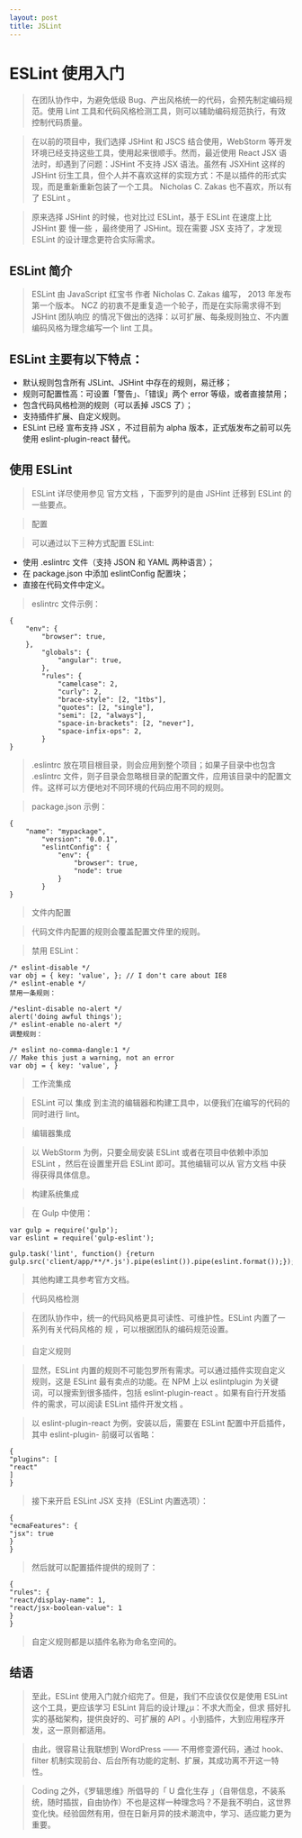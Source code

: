```yaml
---
layout: post
title: JSLint 
---
```


# ESLint 使用入门

>在团队协作中，为避免低级 Bug、产出风格统一的代码，会预先制定编码规范。使用 Lint 工具和代码风格检测工具，则可以辅助编码规范执行，有效控制代码质量。

>在以前的项目中，我们选择 JSHint 和 JSCS 结合使用，WebStorm 等开发环境已经支持这些工具，使用起来很顺手。然而，最近使用 React JSX 语法时，却遇到了问题：JSHint 不支持 JSX 语法。虽然有 JSXHint 这样的 JSHint 衍生工具，但个人并不喜欢这样的实现方式：不是以插件的形式实现，而是重新重新包装了一个工具。 Nicholas C. Zakas 也不喜欢，所以有了 ESLint 。

>原来选择 JSHint 的时候，也对比过 ESLint，基于 ESLint 在速度上比 JSHint 要 慢一些 ，最终使用了 JSHint。现在需要 JSX 支持了，才发现 ESLint 的设计理念更符合实际需求。

## ESLint 简介

>ESLint 由 JavaScript 红宝书 作者 Nicholas C. Zakas 编写， 2013 年发布第一个版本。 NCZ 的初衷不是重复造一个轮子，而是在实际需求得不到 JSHint 团队响应 的情况下做出的选择：以可扩展、每条规则独立、不内置编码风格为理念编写一个 lint 工具。

## ESLint 主要有以下特点：

- 默认规则包含所有 JSLint、JSHint 中存在的规则，易迁移；
- 规则可配置性高：可设置「警告」、「错误」两个 error 等级，或者直接禁用；
- 包含代码风格检测的规则（可以丢掉 JSCS 了）；
- 支持插件扩展、自定义规则。
- ESLint 已经 宣布支持 JSX ，不过目前为 alpha 版本，正式版发布之前可以先使用 eslint-plugin-react 替代。

## 使用 ESLint

>ESLint 详尽使用参见 官方文档 ，下面罗列的是由 JSHint 迁移到 ESLint 的一些要点。

>配置

>可以通过以下三种方式配置 ESLint:

- 使用 .eslintrc 文件（支持 JSON 和 YAML 两种语言）；
-  在 package.json 中添加 eslintConfig 配置块；
-  直接在代码文件中定义。
>eslintrc 文件示例：
```
{
    "env": {
        "browser": true,
    },
        "globals": {
            "angular": true,
        },
        "rules": {
            "camelcase": 2,
            "curly": 2,
            "brace-style": [2, "1tbs"],
            "quotes": [2, "single"],
            "semi": [2, "always"],
            "space-in-brackets": [2, "never"],
            "space-infix-ops": 2,
        }
}
```

>.eslintrc 放在项目根目录，则会应用到整个项目；如果子目录中也包含 .eslintrc 文件，则子目录会忽略根目录的配置文件，应用该目录中的配置文件。这样可以方便地对不同环境的代码应用不同的规则。

>package.json 示例：
```
{
    "name": "mypackage",
        "version": "0.0.1",
        "eslintConfig": {
            "env": {
                "browser": true,
                "node": true
            }
        }
}
```
>文件内配置

>代码文件内配置的规则会覆盖配置文件里的规则。

>禁用 ESLint：
```
/* eslint-disable */
var obj = { key: 'value', }; // I don't care about IE8  
/* eslint-enable */
禁用一条规则：

/*eslint-disable no-alert */
alert('doing awful things');  
/* eslint-enable no-alert */
调整规则：

/* eslint no-comma-dangle:1 */
// Make this just a warning, not an error
var obj = { key: 'value', }  
```

>工作流集成

>ESLint 可以 集成 到主流的编辑器和构建工具中，以便我们在编写的代码的同时进行 lint。

>编辑器集成

>以 WebStorm 为例，只要全局安装 ESLint 或者在项目中依赖中添加 ESLint ，然后在设置里开启 ESLint 即可。其他编辑可以从 官方文档 中获得获得具体信息。

>构建系统集成

>在 Gulp 中使用：
```
var gulp = require('gulp');  
var eslint = require('gulp-eslint');

gulp.task('lint', function() {return gulp.src('client/app/**/*.js').pipe(eslint()).pipe(eslint.format());});
```
>
>其他构建工具参考官方文档。

>代码风格检测

>在团队协作中，统一的代码风格更具可读性、可维护性。ESLint 内置了一系列有关代码风格的 规 ，可以根据团队的编码规范设置。

>自定义规则

>显然，ESLint 内置的规则不可能包罗所有需求。可以通过插件实现自定义规则，这是 ESLint 最有卖点的功能。在 NPM 上以 eslintplugin 为关键词，可以搜索到很多插件，包括 eslint-plugin-react 。如果有自行开发插件的需求，可以阅读 ESLint 插件开发文档 。

>以 eslint-plugin-react 为例，安装以后，需要在 ESLint 配置中开启插件，其中 eslint-plugin- 前缀可以省略：
```
{
"plugins": [
"react"
]
}
```

>接下来开启 ESLint JSX 支持（ESLint 内置选项）：
```
{
"ecmaFeatures": {
"jsx": true
}
}
```

>然后就可以配置插件提供的规则了：
```
{
"rules": {
"react/display-name": 1,
"react/jsx-boolean-value": 1
}
}
```

>自定义规则都是以插件名称为命名空间的。

## 结语

>至此，ESLint 使用入门就介绍完了。但是，我们不应该仅仅是使用 ESLint 这个工具，更应该学习 ESLint 背后的设计理¿µ：不求大而全，但求 搭好扎实的基础架构，提供良好的、可扩展的 API 。小到插件，大到应用程序开发，这一原则都适用。

>由此，很容易让我联想到 WordPress —— 不用修变源代码，通过 hook、filter 机制实现前台、后台所有功能的定制、扩展，其成功离不开这一特性。

>Coding 之外，《罗辑思维》所倡导的「 U 盘化生存 」（自带信息，不装系统，随时插拔，自由协作）不也是这样一种理念吗？不是我不明白，这世界变化快。经验固然有用，但在日新月异的技术潮流中，学习、适应能力更为重要。


